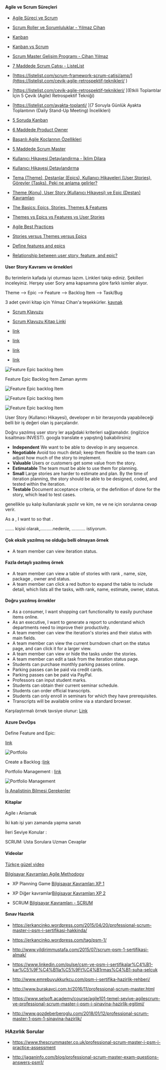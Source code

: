 #### __Agile ve Scrum Süreçleri__

- [Agile Süreci ve Scrum](http://www.defnesarlioglu.com/agile-sureci-ve-scrum/)

- [Scrum Roller ve Sorumluluklar - Yılmaz Cihan](http://www.yilmazcihan.com/scrum-roller-ve-sorumluluklar/)

- [Kanban](http://www.yilmazcihan.com/kanban-metodunun-ilkeleri/)

- [Kanban vs Scrum](http://www.yilmazcihan.com/scrum-ve-kanban-arasindaki-benzerlikler-ve-farkliliklar/)

- [Scrum Master Gelişim Programı - Cihan Yılmaz](http://www.yilmazcihan.com/download/scrum-master-gelisim-programi-kitapcigi/)

- [7 Maddede Scrum Çatısı - ListeList](https://listelist.com/scrum-framework-scrum-catisi/amp/)

- [https://listelist.com/scrum-framework-scrum-catisi/amp/](https://listelist.com/cevik-agile-retrospektif-teknikleri/
)

- [https://listelist.com/cevik-agile-retrospektif-teknikleri/
](Etkili Toplantılar İçin 5 Çevik (Agile) Retrospektif Tekniği)

- [https://listelist.com/ayakta-toplanti/
](7 Soruyla Günlük Ayakta Toplantının (Daily Stand-Up Meeting) İncelikleri)

- [5 Soruda Kanban](https://listelist.com/kanban-nedir/)

- [6 Maddede Product Owner](https://listelist.com/6-maddede-urun-sahibi-product-owner-kimdir-ne-yapar/)

- [Başarılı Agile Koçlarının Özellikleri](https://listelist.com/basarili-cevik-koclarin-ozellikleri/
)

- [5 Maddede Scrum Master](https://listelist.com/scrum-master-kimdir-ne-yapar/
)

- [Kullanıcı Hikayesi Detaylandirma - İklim Dilara](http://www.ilkimdilara.com/kullanici-hikayesi-detaylandirma-yontemleri/)

- [Kullanıcı Hikayesi Detaylandırma](https://blog.kloia.com/kullanıcı-hikayesi-detaylandırma-yöntemleri-893680a03a31)

- [Tema (Theme), Destanlar (Epics), Kullanıcı Hikayeleri (User Stories), Görevler (Tasks). Peki ne anlama gelirler?](https://medium.com/@hakirac/tema-theme-destanlar-epics-kullanıcı-hikayeleri-user-stories-i̇şler-tasks-9d6c2e140e1a)

- [Theme (Konu), User Story (Kullanıcı Hikayesi) ve Epic (Destan) Kavramları](https://www.pem360.com/blog/Agile/Theme-Konu-User-Story-Kullanici-Hikayesi-ve-Epic-Destan-Kavramlari/213)

- [The Basics: Epics, Stories, Themes & Features](https://thedigitalbusinessanalyst.co.uk/epics-stories-themes-and-features-4637712cff5c)

- [Themes vs Epics vs Features vs User Stories](https://www.kbp.media/themes-epics-features-user-stories/)

- [Agile Best Practices](https://www.atlassian.com/agile)

- [Stories versus Themes versus Epics](https://www.scrumalliance.org/community/articles/2014/march/stories-versus-themes-versus-epics)

- [Define features and epics](https://docs.microsoft.com/en-us/azure/devops/boards/backlogs/define-features-epics?view=azure-devops)

- [Relationship between user story, feature, and epic?](https://softwareengineering.stackexchange.com/questions/182158/relationship-between-user-story-feature-and-epic)



#### __User Story Kavramı ve örnekleri__

Bu terimlerin kafada iyi oturması lazım. Linkleri takip ediniz. Şekilleri inceleyiniz.
Herşey user Sory ama kapsamına göre farklı isimler alıyor.

Theme --> Epic --> Feature --> Backlog Item --> Task/Bug

3 adet çeviri kitap için Yılmaz Cihan'a teşekkürler. [kaynak](http://www.yilmazcihan.com/ceviri-kitaplarim/)

- [Scrum Klavuzu](http://www.yilmazcihan.com/scrum-kilavuzu/)

- [Scrum Klavuzu Kitap Linki](https://github.com/muratcabuk/Notes/blob/master/scrum-guide-tr.pdf)



- [link](https://www.pem360.com/blog/Agile/Theme-Konu-User-Story-Kullanici-Hikayesi-ve-Epic-Destan-Kavramlari/213) 

- [link](http://www.ilkimdilara.com/kullanici-hikayesi/)



- [link](https://docs.ca.com/en-us/ca-agile-central/saas/writing-great-user-story)

- [link](https://sherpa.blog/makale/use-case-mi-user-story-mi)

![Feature Epic backlog Item](files/EpicFeatureBacklogitem.jpg)


Feature Epic Backlog Item Zaman ayrımı

![Feature Epic backlog Item](files/Requirements-size-Epic-Feature-PBI-User-Story-Task-1.png)

![Feature Epic backlog Item](files/UserStories2.png)


![Feature Epic backlog Item](files/ThemeEpicFeatureUSerStory.jpg)


User Story (Kullanıcı Hikayesi), developer ın bir iterasyonda yapabileceği belli bir iş değeri olan iş parçalarıdır.

Doğru yazılmış user story ler aşağıdaki kriterleri sağlamalıdır. (ingilzice kısaltması INVEST). googla translate e yapıştırığ bakabilirsiniz

- __Independent__ 	We want to be able to develop in any sequence.
- __Negotiable__ 	Avoid too much detail; keep them flexible so the team can adjust how much of the story to implement.
- __Valuable__ 	Users or customers get some value from the story.
- __Estimatable__ 	The team must be able to use them for planning.
- __Small__ 	Large stories are harder to estimate and plan. By the time of iteration planning, the story should be able to be designed, coded, and tested within the iteration.
- __Testable__ 	Document acceptance criteria, or the definition of done for the story, which lead to test cases.

genellikle şu kalıp kullanılarak yazılır ve kim, ne ve ne için sorularına cevap verir.

As a <user type>, I want to <function> so that <benefit> .

....... kişisi olarak,..........nedenle, ........... istiyorum.


#### Çok eksik yazılmış ne olduğu belli olmayan örnek 

- A team member can view iteration status. 

#### Fazla detaylı yazılmış örnek

- A team member can view a table of stories with rank , name, size, package , owner and status.
- A team member can click a red button to expand the table to include detail, which lists all the tasks, with rank, name, estimate, owner, status.

#### __Doğru yazılmış örnekler__

- As a consumer, I want shopping cart functionality to easily purchase items online.
- As an executive, I want to generate a report to understand which departments need to improve their productivity.
- A team member can view the iteration's stories and their status with main fields.
- A team member can view the current burndown chart on the status page, and can click it for a larger view.
- A team member can view or hide the tasks under the stories.
- A team member can edit a task from the iteration status page.
- Students can purchase monthly parking passes online.
- Parking passes can be paid via credit cards.
- Parking passes can be paid via PayPal.
- Professors can input student marks.
- Students can obtain their current seminar schedule.
- Students can order official transcripts.
- Students can only enroll in seminars for which they have prerequisites.
- Transcripts will be available online via a standard browser.



Karşılaştırmalı örnek tavsiye olunur: [Link](https://tech.gsa.gov/guides/user_story_example/)




#### __Azure DevOps__ 

Define Feature and Epic: 

[link](https://docs.microsoft.com/tr-tr/azure/devops/boards/backlogs/define-features-epics?view=vsts&tabs=new-nav)

![Portfolio](files/management-team-backlog-epics.png)

Create a Backlog :[link](https://docs.microsoft.com/en-us/azure/devops/boards/backlogs/create-your-backlog?view=vsts&tabs=new-nav)

Portfolio Management : [link](https://docs.microsoft.com/en-us/azure/devops/boards/plans/portfolio-management?view=vsts&tabs=new-nav)

![Portfolio Management](files/five-levels-portfolio-backlogs.png)

[İş Analistinin Bilmesi Gerekenler](http://www.ilkimdilara.com/agile-is-analistinin-bilmesi-gereken-teknikler/)

#### __Kitaplar__

Agile ı Anlamak

İki katı işi yarı zamanda yapma sanatı

İleri Seviye Konular  : 
	
SCRUM: Usta Sorulara Uzman Cevaplar


#### __Videolar__

[Türkçe güzel video](https://www.youtube.com/watch?v=slZ9iA4JH40)


[Bilgisayar Kavramları Agile Methodogy](https://www.youtube.com/watch?v=nHv3-VtiP38&list=PLh9ECzBB8tJOmOydGaV7xr9h13ooEjBkV&index=23)

- XP Planning Game [Bilgisayar Kavramları XP 1](https://www.youtube.com/watch?v=o5s0ZgQUMVQ&list=PLh9ECzBB8tJOmOydGaV7xr9h13ooEjBkV&index=24)



- XP Diğer kavramlar[Bilgisayar Kavramları XP 2](https://www.youtube.com/watch?v=3uDrW74xiPk&list=PLh9ECzBB8tJOmOydGaV7xr9h13ooEjBkV&index=25)


- SCRUM [Bilgisayar Kavramları - SCRUM](https://www.youtube.com/watch?v=Lk7N1zd7Mv8&list=PLh9ECzBB8tJOmOydGaV7xr9h13ooEjBkV&index=26)


#### __Sınav Hazırlık__

- https://erkancinko.wordpress.com/2015/04/20/professional-scrum-master-i-psm-i-sertifikasi-hakkinda/

- https://erkancinko.wordpress.com/tag/psm-1/

- http://www.yildirimmustafa.com/2015/07/scrum-psm-1-sertifikasi-almak/

- https://www.linkedin.com/pulse/csm-ve-psm-i-sertifikalar%C4%B1-kar%C5%9F%C4%B1la%C5%9Ft%C4%B1rmas%C4%B1-suha-selcuk

- http://www.emrebuyukkurkcu.com/psm-i-sertifika-hazirlik-rehberi/

- http://www.burakavci.com.tr/2016/11/professional-scrum-master.html

- https://www.selsoft.academy/course/agile101-temel-seviye-agilescrum-ve-professional-scrum-master-i-psm-i-sinavina-hazirlik-egitimi/

- http://www.gozdeberberoglu.com/2018/01/12/professional-scrum-master-1-psm-1-sinavina-hazirlik/


### __HAzırlık Sorular__

- https://www.thescrummaster.co.uk/professional-scrum-master-i-psm-i-practice-assessment

- http://jaganinfo.com/blog/professional-scrum-master-exam-questions-answers-psm1/






